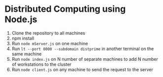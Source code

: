 # Distributed Computing using Node.js

1. Clone the repository to all machines
2. npm install
3. Run `node mServer.js` on one machine
4. Run `lt --port 8000 --subdomain distprime` in another terminal on the same machine
5. Run `node index.js` on N number of separate machines to add N number of workstations to the cluster
6. Run `node client.js` on any machine to send the request to the server

